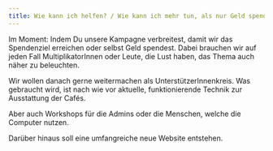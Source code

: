 ```yaml
---
title: Wie kann ich helfen? / Wie kann ich mehr tun, als nur Geld spenden?
---
```

Im Moment: Indem Du unsere Kampagne verbreitest, damit wir das Spendenziel erreichen oder selbst Geld spendest. Dabei brauchen wir auf jeden Fall MultiplikatorInnen oder Leute, die Lust haben, das Thema auch näher zu beleuchten.

Wir wollen danach gerne weitermachen als UnterstützerInnenkreis. Was gebraucht wird, ist nach wie vor aktuelle, funktionierende Technik zur Ausstattung der Cafés. 

Aber auch Workshops für die Admins oder die Menschen, welche die Computer nutzen. 

Darüber hinaus soll eine umfangreiche neue Website entstehen.
